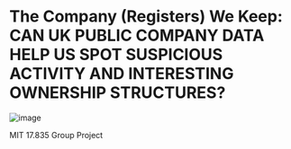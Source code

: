 # The Company (Registers) We Keep: CAN UK PUBLIC COMPANY DATA HELP US SPOT SUSPICIOUS ACTIVITY AND INTERESTING OWNERSHIP STRUCTURES?
![image](https://user-images.githubusercontent.com/59543579/120824645-a43fb600-c526-11eb-9497-178758affdda.png)

MIT 17.835 Group Project
